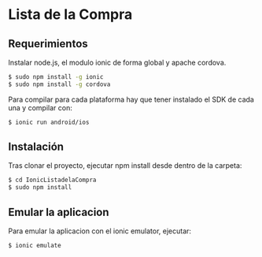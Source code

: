 Lista de la Compra
=====================

## Requerimientos

Instalar node.js, el modulo ionic de forma global y apache cordova.

```bash
$ sudo npm install -g ionic
$ sudo npm install -g cordova
```

Para compilar para cada plataforma hay que tener instalado el SDK de cada una y compilar con:
```bash
$ ionic run android/ios
```

## Instalación

Tras clonar el proyecto, ejecutar npm install desde dentro de la carpeta:

```bash
$ cd IonicListadelaCompra
$ sudo npm install 
```

## Emular la aplicacion

Para emular la aplicacion con el ionic emulator, ejecutar:

```bash
$ ionic emulate
```
